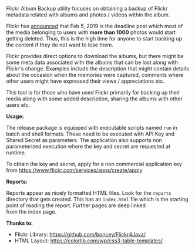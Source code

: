 Flickr Album Backup utility focuses on obtaining a backup of Flickr metadata 
related with albums and photos / videos within the album.

Flickr has [announced](https://blog.flickr.net/en/2018/12/17/important-service-updates-and-dates-to-remember/) 
that Feb 5, 2019 is the deadline post which most of the media belonging to 
users with **more than 1000** photos would start getting deleted. Thus, this 
is the high time for anyone to start backing up the content if they do not 
want to lose them.

Flickr provides direct options to download the albums, but there might 
be some meta data associated with the albums that can be lost along with 
Flickr's change. 
Examples include the description that might contain details about the 
occasion when the memories were captured, comments where other users
might have expressed their views / appreciations etc.

This tool is for those who have used Flickr primarily for backing up 
their media along with some added description, sharing the albums with 
other users etc.

**Usage:**

The release package is equipped with executable scripts named `run` in batch
and shell formats. These need to be executed with API Key and Shared Secret 
as parameters. The application also supports non parameterized execution 
where the key and secret are requested at runtime.


To obtain the key and secret, apply for a non commercial application key 
from https://www.flickr.com/services/apps/create/apply 

**Reports:**

Reports appear as nicely formatted HTML files. Look for the `reports` 
directory that gets created. This has an `index.html` file which is 
the starting point of reading the report. Further pages are deep linked  
from the index page.

**Thanks to:**
* Flickr Library: https://github.com/boncey/Flickr4Java/
* HTML Layout: https://colorlib.com/wp/css3-table-templates/

